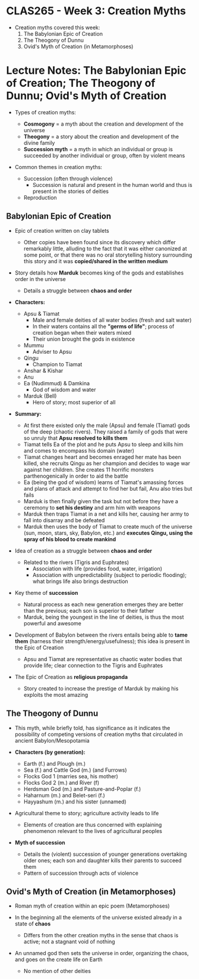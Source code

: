 # CLAS265 - Week 3: Creation Myths
- Creation myths covered this week:
    1. The Babylonian Epic of Creation
    2. The Theogony of Dunnu
    3. Ovid's Myth of Creation (in Metamorphoses)

# Lecture Notes: The Babylonian Epic of Creation; The Theogony of Dunnu; Ovid's Myth of Creation
- Types of creation myths:
    - **Cosmogony** = a myth about the creation and development of the universe
    - **Theogony** = a story about the creation and development of the divine family
    - **Succession myth** = a myth in which an individual or group is succeeded by another individual or group, often by violent means

- Common themes in creation myths:
    - Succession (often through violence)
        - Succession is natural and present in the human world and thus is present in the stories of deities
    - Reproduction

## Babylonian Epic of Creation
- Epic of creation written on clay tablets
    - Other copies have been found since its discovery which differ remarkably little, alluding to the fact that it was either canonized at some point, or that there was no oral storytelling history surrounding this story and it was **copied/shared in the written medium**

- Story details how **Marduk** becomes king of the gods and establishes order in the universe
    - Details a struggle between **chaos and order**

- **Characters:**
    - Apsu & Tiamat
        - Male and female deities of all water bodies (fresh and salt water)
        - In their waters contains all the **"germs of life"**; process of creation began when their waters mixed
        - Their union brought the gods in existence
    - Mummu
        - Adviser to Apsu
    - Qingu
        - Champion to Tiamat
    - Anshar & Kishar
    - Anu
    - Ea (Nudimmud) & Damkina
        - God of wisdom and water
    - Marduk (Bell)
        - Hero of story; most superior of all

- **Summary:**
    - At first there existed only the male (Apsu) and female (Tiamat) gods of the deep (chaotic rivers). They raised a family of gods that were so unruly that **Apsu resolved to kills them**
    - Tiamat tells Ea of the plot and he puts Apsu to sleep and kills him and comes to encompass his domain (water)
    - Tiamat changes heart and becomes enraged her mate has been killed, she recruits Qingu as her champion and decides to wage war against her children. She creates 11 horrific monsters parthenogenically in order to aid the battle
    - Ea (being the god of wisdom) learns of Tiamat's amassing forces and plans of attack and attempt to find her but fail, Anu also tries but fails
    - Marduk is then finally given the task but not before they have a ceremony to **set his destiny** and arm him with weapons
    - Marduk then traps Tiamat in a net and kills her, causing her army to fall into disarray and be defeated
    - Marduk then uses the body of Tiamat to create much of the universe (sun, moon, stars, sky, Babylon, etc.) and **executes Qingu, using the spray of his blood to create mankind**

- Idea of creation as a struggle between **chaos and order**
    - Related to the rivers (Tigris and Euphrates)
        - Association with life (provides food, water, irrigation)
        - Association with unpredictability (subject to periodic flooding); what brings life also brings destruction

- Key theme of **succession**
    - Natural process as each new generation emerges they are better than the previous; each son is superior to their father
    - Marduk, being the youngest in the line of deities, is thus the most powerful and awesome

- Development of Babylon between the rivers entails being able to **tame them** (harness their strength/energy/usefulness); this idea is present in the Epic of Creation
    - Apsu and Tiamat are representative as chaotic water bodies that provide life; clear connection to the Tigris and Euphrates

- The Epic of Creation as **religious propaganda**
    - Story created to increase the prestige of Marduk by making his exploits the most amazing

## The Theogony of Dunnu
- This myth, while briefly told, has significance as it indicates the possibility of competing versions of creation myths that circulated in ancient Babylon/Mesopotamia

- **Characters (by generation):**
    - Earth (f.) and Plough (m.)
    - Sea (f.) and Cattle God (m.) (and Furrows)
    - Flocks God 1 (marries sea, his mother)
    - Flocks God 2 (m.) and River (f)
    - Herdsman God (m.) and Pasture-and-Poplar (f.)
    - Haharnum (m.) and Belet-seri (f.)
    - Hayyashum (m.) and his sister (unnamed)

- Agricultural theme to story; agriculture activity leads to life
    - Elements of creation are thus concerned with explaining phenomenon relevant to the lives of agricultural peoples

-  **Myth of succession**
    - Details the (violent) succession of younger generations overtaking older ones; each son and daughter kills their parents to succeed them
    - Pattern of succession through acts of violence

## Ovid's Myth of Creation (in Metamorphoses)
- Roman myth of creation within an epic poem (Metamorphoses)

- In the beginning all the elements of the universe existed already in a state of **chaos**
    - Differs from the other creation myths in the sense that chaos is active; not a stagnant void of nothing

- An unnamed god then sets the universe in order, organizing the chaos, and goes on the create life on Earth
    - No mention of other deities